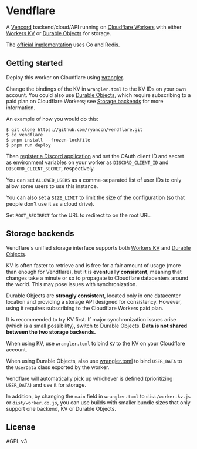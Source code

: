 # Vendflare

A [Vencord](https://vencord.dev/) backend/cloud/API running on [Cloudflare Workers](https://workers.cloudflare.com/) with either [Workers KV](https://developers.cloudflare.com/workers/runtime-apis/kv/) or [Durable Objects](https://developers.cloudflare.com/workers/learning/using-durable-objects/) for storage.

The [official implementation](https://github.com/Vencord/Backend) uses Go and Redis.

## Getting started

Deploy this worker on Cloudflare using [wrangler](https://developers.cloudflare.com/workers/wrangler/).

Change the bindings of the KV in `wrangler.toml` to the KV IDs on your own account. You could also use [Durable Objects](https://developers.cloudflare.com/workers/learning/using-durable-objects/), which require subscribing to a paid plan on Cloudflare Workers; see [Storage backends](#storage-backends) for more information.

An example of how you would do this:

```console
$ git clone https://github.com/ryanccn/vendflare.git
$ cd vendflare
$ pnpm install --frozen-lockfile
$ pnpm run deploy
```

Then [register a Discord application](https://discord.com/developers/applications) and set the OAuth client ID and secret as environment variables on your worker as `DISCORD_CLIENT_ID` and `DISCORD_CLIENT_SECRET`, respectively.

You can set `ALLOWED_USERS` as a comma-separated list of user IDs to only allow some users to use this instance.

You can also set a `SIZE_LIMIT` to limit the size of the configuration (so that people don't use it as a cloud drive).

Set `ROOT_REDIRECT` for the URL to redirect to on the root URL.

## Storage backends

Vendflare's unified storage interface supports both [Workers KV](https://developers.cloudflare.com/workers/runtime-apis/kv/) and [Durable Objects](https://developers.cloudflare.com/workers/learning/using-durable-objects/).

KV is often faster to retrieve and is free for a fair amount of usage (more than enough for Vendflare), but it is **eventually consistent**, meaning that changes take a minute or so to propagate to Cloudflare datacenters around the world. This may pose issues with synchronization.

Durable Objects are **strongly consistent**, located only in one datacenter location and providing a storage API designed for consistency. However, using it requires subscribing to the Cloudflare Workers paid plan.

It is recommended to try KV first. If major synchronization issues arise (which is a small possibility), switch to Durable Objects. **Data is not shared between the two storage backends.**

When using KV, use `wrangler.toml` to bind `KV` to the KV on your Cloudflare account.

When using Durable Objects, also use [wrangler.toml](/wrangler.toml) to bind `USER_DATA` to the `UserData` class exported by the worker.

Vendflare will automatically pick up whichever is defined (prioritizing `USER_DATA`) and use it for storage.

In addition, by changing the `main` field in `wrangler.toml` to `dist/worker.kv.js` or `dist/worker.do.js`, you can use builds with smaller bundle sizes that only support one backend, KV or Durable Objects.

## License

AGPL v3
